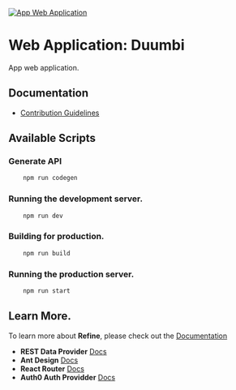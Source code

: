 [![App Web Application](https://github.com/duumbi/duumbi/actions/workflows/azure-static-web-apps-white-water-0cb6b9203.yml/badge.svg?branch=main)](https://github.com/duumbi/duumbi/actions/workflows/azure-static-web-apps-white-water-0cb6b9203.yml)

# Web Application: Duumbi
App web application.

## Documentation
 - [Contribution Guidelines](https://docs.duumbi.io/contributions/)


## Available Scripts

### Generate API

```bash
    npm run codegen
```

### Running the development server.

```bash
    npm run dev
```

### Building for production.

```bash
    npm run build
```

### Running the production server.

```bash
    npm run start
```

## Learn More.

To learn more about **Refine**, please check out the [Documentation](https://refine.dev/docs)

- **REST Data Provider** [Docs](https://refine.dev/docs/core/providers/data-provider/#overview)
- **Ant Design** [Docs](https://refine.dev/docs/ui-frameworks/antd/tutorial/)
- **React Router** [Docs](https://refine.dev/docs/core/providers/router-provider/)
- **Auth0 Auth Providder** [Docs](https://refine.dev/docs/guides-and-concepts/auth/auth0/)